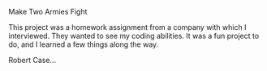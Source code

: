 Make Two Armies Fight

This project was a homework assignment from a company with which I interviewed.
They wanted to see my coding abilities. It was a fun project to do, and I
learned a few things along the way.

Robert Case...
